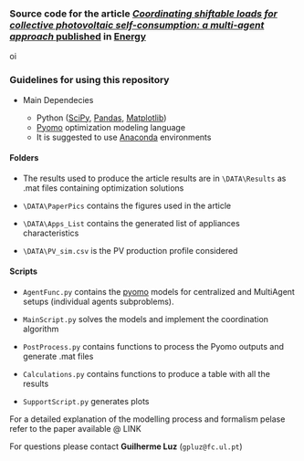 ### Source code for the article [*Coordinating shiftable loads for collective photovoltaic self-consumption: a multi-agent approach* published](https://www.journals.elsevier.com/energy) in [Energy](https://www.journals.elsevier.com/energy)


oi



### Guidelines for using this repository

* Main Dependecies

  * Python ([SciPy](https://www.scipy.org/), [Pandas](https://pandas.pydata.org/), [Matplotlib](https://matplotlib.org/))
  * [Pyomo](http://www.pyomo.org/) optimization modeling language
  * It is suggested to use [Anaconda](https://www.anaconda.com) environments

#### Folders

  * The results used to produce the article results are in `\DATA\Results` as .mat files containing optimization solutions

  * `\DATA\PaperPics` contains the figures used in the article

  * `\DATA\Apps_List` contains the generated list of appliances characteristics

  * `\DATA\PV_sim.csv` is the PV production profile considered

#### Scripts

  * `AgentFunc.py` contains the [pyomo](http://www.pyomo.org/) models for centralized and MultiAgent setups (individual agents subproblems).

  * `MainScript.py` solves the models and implement the coordination algorithm

  * `PostProcess.py` contains functions to process the Pyomo outputs and generate .mat files

  * `Calculations.py` contains functions to produce a table with all the results

  * `SupportScript.py` generates plots

For a detailed explanation of the modelling process and formalism pelase refer to the paper available @ LINK

For questions please contact **Guilherme Luz** (`gpluz@fc.ul.pt`)

